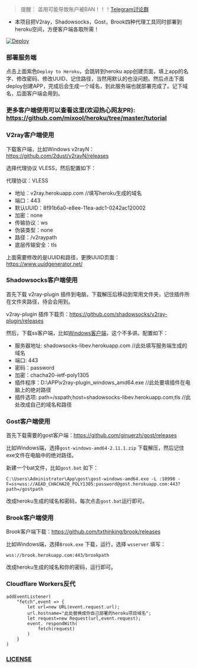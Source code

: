 > 提醒： 滥用可能导致账户被BAN！！！[Telegram讨论群](https://t.me/starts_sh_group)

* 本项目把V2ray，Shadowsocks，Gost，Brook四种代理工具同时部署到heroku空间，方便客户端各取所需！

[![Deploy](https://www.herokucdn.com/deploy/button.png)](https://dashboard.heroku.com/new?template=https://github.com/mixool/heroku)

### 部署服务端

点击上面紫色`Deploy to Heroku`，会跳转到heroku app创建页面，填上app的名字、修改密码、修改UUID、记住路径，当然用默认的也没问题。然后点击下面deploy创建APP，完成后会生成一个域名，到此服务端也就部署完成了。记下域名，后面客户端会用到。

### 更多客户端使用可以查看这里(欢迎热心网友PR): https://github.com/mixool/heroku/tree/master/tutorial

### V2ray客户端使用

下载客户端，比如Windows v2rayN：https://github.com/2dust/v2rayN/releases

选择代理协议 VLESS，然后配置如下：

代理协议：VLESS

* 地址：v2ray.herokuapp.com  //填写heroku生成的域名
* 端口：443
* 默认UUID：8f91b6a0-e8ee-11ea-adc1-0242ac120002
* 加密：none
* 传输协议：ws
* 伪装类型：none
* 路径：/v2raypath
* 底层传输安全：tls

上面需要修改的是UUID和路径，更换UUID页面：https://www.uuidgenerator.net/

### Shadowsocks客户端使用

首先下载 v2ray-plugin 插件到电脑，下载解压后移动到常用文件夹，记住插件所在文件夹路径，待会会用到。

v2ray-plugin 插件下载页：https://github.com/shadowsocks/v2ray-plugin/releases

然后，下载ss客户端，比如[Windows客户端](https://github.com/shadowsocks/shadowsocks-windows/releases/)，这个不多讲。配置如下：

* 服务器地址: shadowsocks-libev.herokuapp.com  //此处填写服务端生成的域名
* 端口: 443
* 密码：password
* 加密：chacha20-ietf-poly1305
* 插件程序：D:\APP\v2ray-plugin_windows_amd64.exe  //此处要填插件在电脑上的绝对路径
* 插件选项: path=/sspath;host=shadowsocks-libev.herokuapp.com;tls //此处改成自己的域名和路径

### Gost客户端使用

首先下载需要的gost客户端：https://github.com/ginuerzh/gost/releases

比如Windows端，选择`gost-windows-amd64-2.11.1.zip` 下载解压，然后记住exe文件在电脑中的绝对路径。

新建一个bat文件，比如`gost.bat` 如下：

`C:\Users\Administrator\App\gost\gost-windows-amd64.exe -L :10998 -F=ss+wss://AEAD_CHACHA20_POLY1305:password@gost.herokuapp.com:443?path=/gostpath`

改成heroku生成的域名和密码，每次点击`gost.bat`运行即可。

### Brook客户端使用

Brook客户端下载：https://github.com/txthinking/brook/releases

比如Windows端，选择`Brook.exe` 下载，运行，选择 `wsserver` 填写：

`wss://brook.herokuapp.com:443/brookpath`

改成heroku生成的域名和你的密码，运行即可。

### Cloudflare Workers反代
```
addEventListener(
    "fetch",event => {
        let url=new URL(event.request.url);
        url.hostname="此处替换成你自己部署的heroku项目域名";
        let request=new Request(url,event.request);
        event. respondWith(
            fetch(request)
        )
    }
)
```

### [LICENSE](https://raw.githubusercontent.com/mixool/heroku/master/LICENSE)
